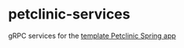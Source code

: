 # petclinic-services
gRPC services for the [template Petclinic Spring app](https://github.com/Agusioma/grpc-spring-akkasls-event-sourcing-consumer)
